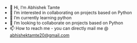 - 👋 Hi, I’m Abhishek Tamte
- 👀 I’m interested in collaborating on projects based on Python
- 🌱 I’m currently learning python
- 💞️ I’m looking to collaborate on projects based on Python
- 📫 How to reach me - you can directly mail me @ abhishektamte20@gmail.com
<!---
abhishek200604/abhishek200604 is a ✨ special ✨ repository because its `README.md` (this file) appears on your GitHub profile.
You can click the Preview link to take a look at your changes.
--->

